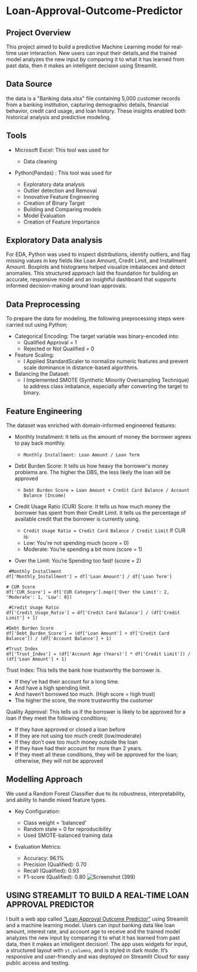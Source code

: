 # Loan-Approval-Outcome-Predictor

## Project Overview
This project aimed to build a predictive Machine Learning model for real-time user interaction. New users can input their details,and the trained model analyzes the new input by comparing it to what it has learned from past data, then it makes an intelligent decision using Streamlit.

## Data Source
the data is a "Banking data.xlsx" file containing 5,000 customer records from a banking institution, capturing demographic details, financial behavior, credit card usage, and loan history. These insights enabled both historical analysis and predictive modeling.

## Tools
 - Microsoft Excel: This tool was used for
    - Data cleaning

 - Python(Pandas) : This tool was used for
    - Exploratory data analysis
    - Outlier detection and Removal
    - Innovative Feature Engineering
    - Creation of Binary Target
    - Building and Comparing models
    - Model Evaluation
    - Creation of Feature Importance
  
## Exploratory Data analysis
For EDA, Python was used to inspect distributions, identify outliers, and flag missing values in key fields like Loan Amount, Credit Limit, and Installment Amount. Boxplots and histograms helped visualize imbalances and detect anomalies.
This structured approach laid the foundation for building an accurate, responsive model and an insightful dashboard that supports informed decision-making around loan approvals.

## Data Preprocessing
To prepare the data for modeling, the following preprocessing steps were carried out using Python;
- Categorical Encoding:
The target variable was binary-encoded into:
  - Qualified Approval = 1
  - Rejected or Not Qualified = 0
- Feature Scaling:
  - I Applied StandardScaler to normalize numeric features and prevent scale dominance in distance-based algorithms.
- Balancing the Dataset:
  - I Implemented SMOTE (Synthetic Minority Oversampling Technique) to address class imbalance, especially after converting the target to binary.

## Feature Engineering
The dataset was enriched with domain-informed engineered features:
- Monthly Installment: It tells us the amount of money the borrower agrees to pay back monthly. 
  - `Monthly Installment: Loan Amount / Loan Term `

- Debt Burden Score: It tells us how heavy the borrower's money problems are. The higher the DBS, the less likely the loan will be approved
    - `Debt Burden Score = Loan Amount + Credit Card Balance / Account Balance (Income)`

- Credit Usage Ratio (CUR) Score: It tells us how much money the borrower has spent from their Credit Limit. It tells us the percentage of available credit that the borrower is currently using.
    - `Credit Usage Ratio = Credit Card Balance / Credit Limit`
If CUR is:
  - Low: You're not spending much (score = 0)
  - Moderate: You’re spending a bit more (score = 1)
 - Over the Limit: You’re Spending too fast! (score = 2)

```
 #Monthly Installment
df['Monthly_Installment'] = df['Loan Amount'] / df['Loan Term']

# CUR Score
df['CUR_Score'] = df['CUR Category'].map({'Over the Limit': 2, 'Moderate': 1, 'Low': 0})

 #Credit Usage Ratio
df['Credit_Usage_Ratio'] = df['Credit Card Balance'] / (df['Credit Limit'] + 1)

#Debt Burden Score
df['Debt_Burden_Score'] = (df['Loan Amount'] + df['Credit Card Balance']) / (df['Account Balance'] + 1)

#Trust Index
df['Trust_Index'] = (df['Account Age (Years)'] * df['Credit Limit']) / (df['Loan Amount'] + 1)
```

Trust Index: This tells the bank how trustworthy the borrower is.
  - If they’ve had their account for a long time.
  - And have a high spending limit.
  - And haven’t borrowed too much. (High score = high trust)
  - The higher the score, the more trustworthy the customer

Quality Approval: This tells us if the borrower is likely to be approved for a loan if they meet the following conditions;
  - If they have approved or closed a loan before
  - If they are not using too much credit (low/moderate)
  - If they don’t owe too much money outside the loan 
  - If they have had their account for more than 2 years.
  - If they meet all these conditions, they will be approved for the loan; otherwise, they will not be approved

## Modelling Approach
We used a Random Forest Classifier due to its robustness, interpretability, and ability to handle mixed feature types.

- Key Configuration:
  - Class weight = 'balanced'
  - Random state = 0 for reproducibility
  - Used SMOTE-balanced training data

- Evaluation Metrics:
  - Accuracy: 96.1%
  - Precision (Qualified): 0.70
   - Recall (Qualified): 0.93
   - F1-score (Qualified): 0.80
 ![Screenshot (399)](https://github.com/user-attachments/assets/246bc16d-4fe0-4a1c-953c-c630edcd445e)

## USING STREAMLIT TO BUILD A REAL-TIME LOAN APPROVAL PREDICTOR
I built a web app called [“Loan Approval Outcome Predictor”](https://loan-approval-outcome-predictor-4sritgbgrsnegffcuhqgzy.streamlit.app/) using Streamlit and a machine learning model. Users can input banking data like loan amount, interest rate, and account age to receive and the trained model analyzes the new input by comparing it to what it has learned from past data, then it makes an intelligent decision!. The app uses widgets for input, a structured layout with `st.columns`, and is styled in dark mode. It’s responsive and user-friendly and was deployed on Streamlit Cloud for easy public access and testing.


     
